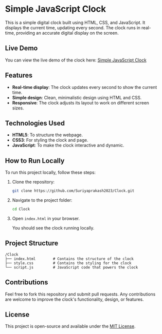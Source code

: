 # Simple JavaScript Clock

This is a simple digital clock built using HTML, CSS, and JavaScript. It displays the current time, updating every second. The clock runs in real-time, providing an accurate digital display on the screen.

## Live Demo
You can view the live demo of the clock here:
[Simple JavaScript Clock](https://clock-git-main-suriyaprakash2023s-projects.vercel.app/)

## Features
- **Real-time display**: The clock updates every second to show the current time.
- **Simple design**: Clean, minimalistic design using HTML and CSS.
- **Responsive**: The clock adjusts its layout to work on different screen sizes.

## Technologies Used
- **HTML5**: To structure the webpage.
- **CSS3**: For styling the clock and page.
- **JavaScript**: To make the clock interactive and dynamic.

## How to Run Locally
To run this project locally, follow these steps:

1. Clone the repository:

   ```bash
   git clone https://github.com/Suriyaprakash2023/Clock.git
   ```

2. Navigate to the project folder:

   ```bash
   cd Clock
   ```

3. Open `index.html` in your browser.

   You should see the clock running locally.

## Project Structure
```
/Clock
├── index.html        # Contains the structure of the clock
├── style.css         # Contains the styling for the clock
└── script.js         # JavaScript code that powers the clock
```

## Contributions
Feel free to fork this repository and submit pull requests. Any contributions are welcome to improve the clock's functionality, design, or features.

## License
This project is open-source and available under the [MIT License](LICENSE).
